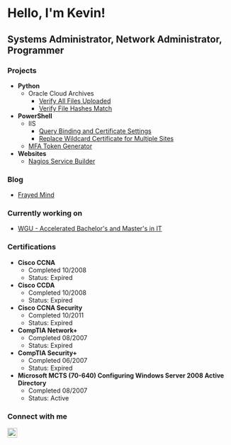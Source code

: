 <h1>Hello, I'm Kevin! <br/></h1>

<h2>Systems Administrator, Network Administrator, Programmer</h2>


<h3>Projects</h3>

- <b>Python</b>
  - Oracle Cloud Archives
    - [Verify All Files Uploaded]()
    - [Verify File Hashes Match]()
- <b>PowerShell</b>
  - IIS
    - [Query Binding and Certificate Settings]()
    - [Replace Wildcard Certificate for Multiple Sites]()
  - [MFA Token Generator]()
- <b>Websites</b>
  - [Nagios Service Builder]()


<h3>Blog</h3>

- [Frayed Mind](http://www.frayedmind.com)

<h3>Currently working on</h3>

- [WGU - Accelerated Bachelor's and Master's in IT]()

<h3>Certifications</h3>

- <b>Cisco CCNA</b>
  - Completed 10/2008
  - Status: Expired
- <b>Cisco CCDA</b>
  - Completed 10/2008
  - Status: Expired
- <b>Cisco CCNA Security</b>
  - Completed 10/2011
  - Status: Expired
- <b>CompTIA Network+</b>
  - Completed 08/2007
  - Status: Expired
- <b>CompTIA Security+</b>
  - Completed 06/2007
  - Status: Expired
- <b>Microsoft MCTS (70-640) Configuring Windows Server 2008 Active Directory</b>
  - Completed 08/2007
  - Status: Active


<h3>Connect with me</h3>

[<img align="left" alt="Kevin Herr | LinkedIn" width="22px" src="https://cdn.jsdelivr.net/npm/simple-icons@v3/icons/linkedin.svg" />][linkedin]

[linkedin]: https://linkedin.com/in/kevin-herr-83293611/

<!--
- 🔭 I’m currently working on ...
- 🌱 I’m currently learning ...
- 👯 I’m looking to collaborate on ...
- 🤔 I’m looking for help with ...
- 💬 Ask me about ...
- 📫 How to reach me: ...
- 😄 Pronouns: ...
- ⚡ Fun fact: ...
-->
